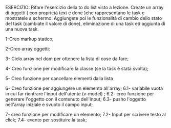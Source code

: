 ESERCIZIO: Rifare l'esercizio della to do list visto a lezione. Create un array di oggetti ( con proprietà text e done )che rappresentano le task e mostratele a schermo. Aggiungete poi le funzionalità di cambio dello stato del task (cambiate il valore di done), eliminazione di una task ed aggiunta di una nuova task.

1-Creo markup statico;

2-Creo array oggetti;

3- Ciclo array nel dom per ottenere la lista di cose da fare;

4- Creo funzione per modificare la classe (se la task è stata svolta);

5- Creo funzione per cancellare elementi dalla lista

6- Creo funzione per aggiungere un elemento all'array;
    6.1- variabile vuota in cui far rientrare l'input dell'utente (v-model) ;
    6.2- creo funzione per generare l'oggetto con il contenuto dell'input;
    6.3- pusho l'oggetto nell'array iniziale e svuoto il campo input;

7- creo funzione per modificare un elemento;
    7.2- Input per scrivere testo al click;
    7.4- evento per sostituire la task;